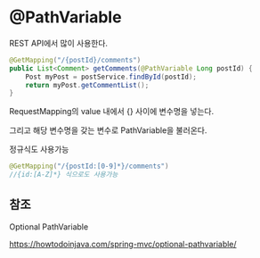 # @PathVariable

REST API에서 많이 사용한다.

```java
@GetMapping("/{postId}/comments")
public List<Comment> getComments(@PathVariable Long postId) {
    Post myPost = postService.findById(postId);
    return myPost.getCommentList();
}
```

RequestMapping의 value 내에서 {} 사이에 변수명을 넣는다.

그리고 해당 변수명을 갖는 변수로 PathVariable을 불러온다.



정규식도 사용가능

```java
@GetMapping("/{postId:[0-9]*}/comments")
//{id:[A-Z]*} 식으로도 사용가능
```



## 참조

Optional PathVariable

https://howtodoinjava.com/spring-mvc/optional-pathvariable/